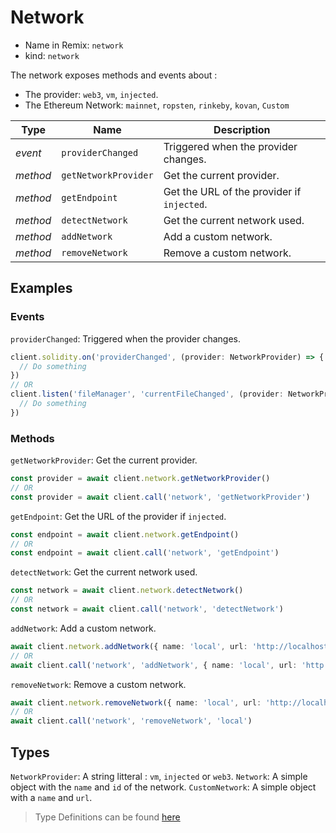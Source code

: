 # Network

- Name in Remix: `network`
- kind: `network`

The network exposes methods and events about : 
- The provider: `web3`, `vm`, `injected`.
- The Ethereum Network: `mainnet`, `ropsten`, `rinkeby`, `kovan`, `Custom`


|Type     |Name                 |Description
|---------|---------------------|--
|_event_  |`providerChanged`    |Triggered when the provider changes.
|_method_ |`getNetworkProvider` |Get the current provider.
|_method_ |`getEndpoint`        |Get the URL of the provider if `injected`.
|_method_ |`detectNetwork`      |Get the current network used.
|_method_ |`addNetwork`         |Add a custom network.
|_method_ |`removeNetwork`      |Remove a custom network.

## Examples

### Events
`providerChanged`: Triggered when the provider changes.
```typescript
client.solidity.on('providerChanged', (provider: NetworkProvider) => {
  // Do something
})
// OR
client.listen('fileManager', 'currentFileChanged', (provider: NetworkProvider) => {
  // Do something
})
```

### Methods
`getNetworkProvider`: Get the current provider.
```typescript
const provider = await client.network.getNetworkProvider()
// OR
const provider = await client.call('network', 'getNetworkProvider')
```

`getEndpoint`: Get the URL of the provider if `injected`.
```typescript
const endpoint = await client.network.getEndpoint()
// OR
const endpoint = await client.call('network', 'getEndpoint')
```

`detectNetwork`: Get the current network used.
```typescript
const network = await client.network.detectNetwork()
// OR
const network = await client.call('network', 'detectNetwork')
```

`addNetwork`: Add a custom network.
```typescript
await client.network.addNetwork({ name: 'local', url: 'http://localhost:8586' })
// OR
await client.call('network', 'addNetwork', { name: 'local', url: 'http://localhost:8586' })
```

`removeNetwork`: Remove a custom network.
```typescript
await client.network.removeNetwork({ name: 'local', url: 'http://localhost:8586' })
// OR
await client.call('network', 'removeNetwork', 'local')
```

## Types
`NetworkProvider`: A string litteral : `vm`, `injected` or `web3`.
`Network`: A simple object with the `name` and `id` of the network.
`CustomNetwork`: A simple object with a `name` and `url`.

> Type Definitions can be found [here](../../src/api/network/type.ts)